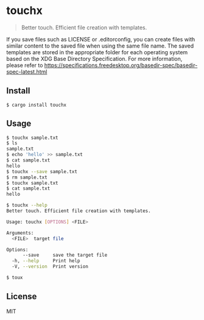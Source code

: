 # touchx

> Better touch. Efficient file creation with templates.

If you save files such as LICENSE or .editorconfig, you can create files with similar content to the saved file when using the same file name.
The saved templates are stored in the appropriate folder for each operating system based on the XDG Base Directory Specification.
For more information, please refer to https://specifications.freedesktop.org/basedir-spec/basedir-spec-latest.html

## Install

```
$ cargo install touchx
```

## Usage

```sh
$ touchx sample.txt
$ ls
sample.txt
$ echo 'hello' >> sample.txt
$ cat sample.txt
hello
$ touchx --save sample.txt
$ rm sample.txt
$ touchx sample.txt
$ cat sample.txt
hello
```

```sh
$ touchx --help
Better touch. Efficient file creation with templates.

Usage: touchx [OPTIONS] <FILE>

Arguments:
  <FILE>  target file

Options:
      --save     save the target file
  -h, --help     Print help
  -V, --version  Print version

$ toux
```

## License

MIT